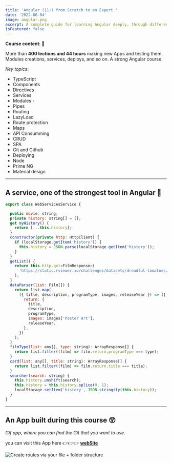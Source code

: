 ```yaml
---
title: 'Angular (11+) from Scratch to an Expert '
date: '2022-06-04'
image: angular.png
excerpt: A complete guide for learning Angular deeply, through different tasks and exercises. Problems resolutions and Apis consumming. 🏆
isFeatured: false
---
```


**Course content**: 📗

More than **400 lections and 44 hours** making new Apps and testing them. Modules creations, services, deploys, and so on. A strong Angular course.

_Key topics_:

- TypeScript
- Components
- Directives
- Services
- Modules -
- Pipes
- Routing
- LazyLoad
- Route protection
- Maps
- API Consumming
- CRUD
- SPA
- Git and Github
- Deploying
- Node
- Prime NG
- Material design

---

## A service, one of the strongest tool in Angular 🤗

```js
export class WebServicesService {

  public movie: string;
  private history: string[] = [];
  get myHistory() {
    return [...this.history];
  }
  constructor(private http: HttpClient) {
    if (localStorage.getItem('history')) {
      this.history = JSON.parse(localStorage.getItem('history'));
    }
  }
  getList() {
    return this.http.get<FilmResponse>(
      'https://static.rviewer.io/challenges/datasets/dreadful-tomatoes/data.json'
    );
  }
  dataParser(list: Film[]) {
    return list.map(
      ({ title, description, programType, images, releaseYear }) => ({
        return: {
          title,
          description,
          programType,
          images: images['Poster Art'],
          releaseYear,
        },
      })
    );
  }
  filmType(list: any[], type: string): ArrayResponse[] {
    return list.filter((film) => film.return.programType === type);
  }
  card(list: any[], title: string): ArrayResponse[] {
    return list.filter((film) => film.return.title === title);
  }
  searcher(search: string) {
    this.history.unshift(search);
    this.history = this.history.splice(0, 1);
    localStorage.setItem('history', JSON.stringify(this.history));
  }
}

```

---

## An App built during this course 😲

_Gif app, where you can find the Git that you want to use._

you can visit this App here 👉👉👉 [**webSite**](https://lorenzpgifapp.netlify.app/)

![Create routes via your file + folder structure](gifApp.png)
